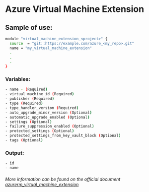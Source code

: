 # Azure Virtual Machine Extension

## Sample of use:

```bash
module "virtual_machine_extension_<project>" {
  source  = "git::https://example.com/azure_<my_repo>.git"
  name = "my_virtual_machine_extension"
  .
  .
  .
}
```

### Variables:

```bash
- name - (Required)
- virtual_machine_id (Required)
- publisher (Required)
- type (Required)
- type_handler_version (Required)
- auto_upgrade_minor_version (Optional)
- automatic_upgrade_enabled (Optional)
- settings (Optional)
- failure_suppression_enabled (Optional)
- protected_settings (Optional)
- protected_settings_from_key_vault_block (Optional)
- tags (Optional)
```

### Output:

```bash
- id
- name
```

###### More information can be found on the official document [azurerm_virtual_machine_extension](https://registry.terraform.io/providers/hashicorp/azurerm/latest/docs/resources/virtual_machine_extension.html)